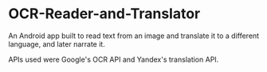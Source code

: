 # OCR-Reader-and-Translator
An Android app built to read text from an image and translate it to a different language, and later narrate it. 

APIs used were Google's OCR API and Yandex's translation API.
